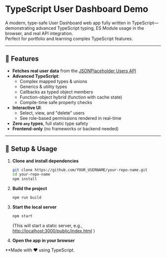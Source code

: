 # TypeScript User Dashboard Demo

A modern, type-safe User Dashboard web app fully written in TypeScript—demonstrating advanced TypeScript typing, ES Module usage in the browser, and real API integration.  
Perfect for portfolio and learning complex TypeScript features.

---

## 🚩 Features

- **Fetches real user data** from the [JSONPlaceholder Users API](https://jsonplaceholder.typicode.com/users)
- **Advanced TypeScript**:  
  - Complex mapped types & unions
  - Generics & utility types
  - Callbacks as typed object members
  - Function-object hybrid (function with cache state)
  - Compile-time safe property checks
- **Interactive UI**:  
  - Select, view, and "delete" users
  - See role-based permissions rendered in real-time
- **Zero `any` types**, full static type safety
- **Frontend-only** (no frameworks or backend needed)

---
## 🧰 Setup & Usage

1. **Clone and install dependencies**
    ```sh
    git clone https://github.com/YOUR_USERNAME/your-repo-name.git
    cd your-repo-name
    npm install
    ```

2. **Build the project**
    ```sh
    npm run build
    ```

3. **Start the local server**
    ```sh
    npm start
    ```
    (This will start a static server, e.g., [http://localhost:3000/public/index.html](http://localhost:3000/public/index.html) )

4. **Open the app in your browser**



**Made with ❤️ using TypeScript. 